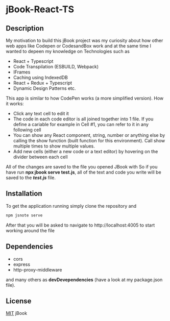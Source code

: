 # jBook-React-TS

## Description

My motivation to build this jBook project was my curiosity about how other web apps like Codepen or CodesandBox work and at the same time I wanted to depeen my knowledge on Technologies such as 

* React + Typescript
* Code Transpilation (ESBUILD,  Webpack)
* IFrames
* Caching using IndexedDB
* React + Redux + Typescript
* Dynamic Design Patterns etc.

This app is similar to how CodePen works (a more simplified version). How it works: 

- Click any text cell to edit it
- The code in each code editor is all joined together into 1 file. If you define a cariable for example in Cell #1, you can refer to it in any following cell 
- You can show any React component, string, number or anything else by calling the show function (built function for this environment). Call show multiple times to show multiple values.
- Add new cells (either a new code or a text editor) by hovering on the divider between each cell  

All of the changes are saved to the file you opened JBook with So if you have run **npx jbook serve test.js**, all of the text and code you write will be saved to the ***test.js*** file.

## Installation

To get the application running simply clone the repository and

```bash
npm jsnote serve
```

After that you will be asked to navigate to http://localhost:4005 to start working around the file 

## Dependencies

* cors
* express
* http-proxy-middleware

and many others as **devDevependencies** (have a look at my package.json file).

## License
[MIT](https://choosealicense.com/licenses/mit/) jBook
